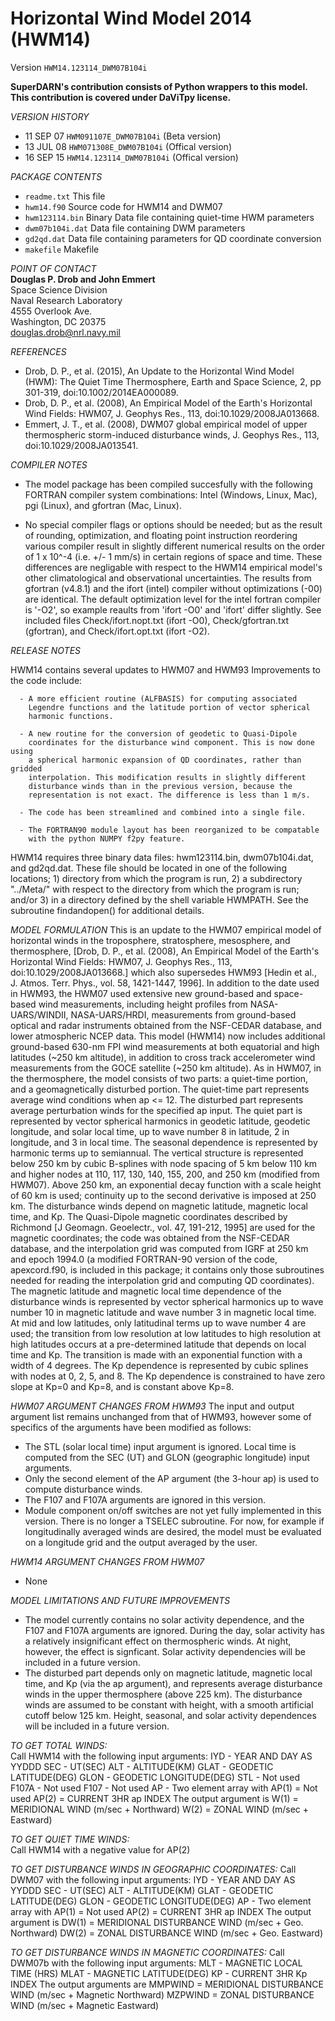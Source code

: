﻿Horizontal Wind Model 2014 (HWM14)
===============================
Version `HWM14.123114_DWM07B104i`

**SuperDARN's contribution consists of Python wrappers to this model.
  This contribution is covered under DaViTpy license.**

*VERSION HISTORY*
 
* 11 SEP 07 `HWM091107E_DWM07B104i` (Beta version)
* 13 JUL 08 `HWM071308E_DWM07B104i` (Offical version)
* 16 SEP 15 `HWM14.123114_DWM07B104i` (Offical version)


*PACKAGE CONTENTS*

*  `readme.txt`          This file
*  `hwm14.f90`            Source code for HWM14 and DWM07
*  `hwm123114.bin`        Binary Data file containing quiet-time HWM parameters
*  `dwm07b104i.dat`       Data file containing DWM parameters
*  `gd2qd.dat`            Data file containing parameters for QD coordinate
                          conversion
*  `makefile`      	  Makefile
 

*POINT OF CONTACT*    
**Douglas P. Drob and John Emmert**    
Space Science Division    
Naval Research Laboratory    
4555 Overlook Ave.    
Washington, DC 20375    
<douglas.drob@nrl.navy.mil>    


*REFERENCES*
*  Drob, D. P., et al. (2015), An Update to the Horizontal Wind Model (HWM): The
    Quiet Time Thermosphere, Earth and Space Science, 2, pp 301-319,
    doi:10.1002/2014EA000089.
*  Drob, D. P., et al. (2008), An Empirical Model of the Earth's Horizontal 
    Wind Fields: HWM07, J. Geophys Res., 113, doi:10.1029/2008JA013668.
*  Emmert, J. T., et al. (2008), DWM07 global empirical model of upper 
    thermospheric storm-induced disturbance winds, J. Geophys Res., 113, 
    doi:10.1029/2008JA013541.


*COMPILER NOTES*

  - The model package has been compiled succesfully with the following
    FORTRAN compiler system combinations: Intel (Windows, Linux, Mac),
    pgi (Linux), and gfortran (Mac, Linux).

  - No special compiler flags or options should be needed; but as the result
    of rounding, optimization, and floating point instruction reordering
    various compiler result in slightly different numerical results on the order
    of 1 x 10^-4 (i.e. +/- 1 mm/s) in certain regions of space and time. These
    differences are negligable with respect to the HWM14 empirical model's other
    climatological and observational uncertainties.  The results from gfortran
    (v4.8.1) and the ifort (intel) compiler without optimizations (-00) are
    identical. The default optimization level for the intel fortran compiler is
    '-O2', so example reaults from 'ifort -O0' and 'ifort' differ slightly.
    See included files Check/ifort.nopt.txt (ifort -O0), Check/gfortran.txt
    (gfortran), and Check/ifort.opt.txt (ifort -O2).

*RELEASE NOTES* 

  HWM14 contains several updates to HWM07 and HWM93
  Improvements to the code include:

      - A more efficient routine (ALFBASIS) for computing associated
        Legendre functions and the latitude portion of vector spherical
        harmonic functions.

      - A new routine for the conversion of geodetic to Quasi-Dipole
        coordinates for the disturbance wind component. This is now done using
        a spherical harmonic expansion of QD coordinates, rather than gridded
        interpolation. This modification results in slightly different
        disturbance winds than in the previous version, because the
        representation is not exact. The difference is less than 1 m/s.

      - The code has been streamlined and combined into a single file.

      - The FORTRAN90 module layout has been reorganized to be compatable
        with the python NUMPY f2py feature.

  HWM14 requires three binary data files: hwm123114.bin,
  dwm07b104i.dat, and gd2qd.dat. These file should be located in one of the
  following locations; 1) directory from which the program is run, 2) a
  subdirectory "../Meta/" with respect to the
  directory from which the program is run; and/or 3) in a directory
  defined by the shell variable HWMPATH. See the subroutine findandopen()
  for additional details.

*MODEL FORMULATION*
  This is an update to the HWM07 empirical model of horizontal winds in the
  troposphere, stratosphere, mesosphere, and thermosphere, [Drob, D. P., et al.
  (2008), An Empirical Model of the Earth's Horizontal Wind Fields: HWM07, J.
  Geophys Res., 113, doi:10.1029/2008JA013668.] which also supersedes  HWM93
  [Hedin et al., J. Atmos. Terr. Phys., vol. 58, 1421-1447, 1996]. In addition
  to the date used in HWM93, the HWM07 used extensive new ground-based and space-
  based wind measurements, including height profiles from NASA-UARS/WINDII,
  NASA-UARS/HRDI, measurements from ground-based optical and radar instruments
  obtained from the NSF-CEDAR database, and lower atmospheric NCEP data. This
  model (HWM14) now includes additional ground-based 630-nm FPI wind
  measurements at both equatorial and high latitudes (~250 km altitude), in
  addition to cross track accelerometer wind measurements from the GOCE
  satellite (~250 km altitude).
     As in HWM07, in the thermosphere, the model consists of two parts: a quiet-time
  portion, and a geomagnetically disturbed portion. The quiet-time part
  represents average wind conditions when ap <= 12. The disturbed part
  represents average perturbation winds for the specified ap input.
      The quiet part is represented by vector spherical harmonics in geodetic
  latitude, geodetic longitude, and solar local time, up to wave number 8 in
  latitude, 2 in longitude, and 3 in local time. The seasonal dependence is
  represented by harmonic terms up to semiannual. The vertical structure is
  represented below 250 km by cubic B-splines with node spacing of 5 km below
  110 km and higher nodes at 110, 117, 130, 140, 155, 200, and 250 km (modified
  from HWM07). Above 250 km, an exponential decay function with a scale height
  of 60 km is used; continuity up to the second derivative is imposed at 250 km.
      The disturbance winds depend on magnetic latitude, magnetic local time,
  and Kp. The Quasi-Dipole magnetic coordinates described by Richmond
  [J Geomagn. Geoelectr., vol. 47, 191-212, 1995] are used for the magnetic
  coordinates; the code was obtained from the NSF-CEDAR database, and the
  interpolation grid was computed from IGRF at 250 km and epoch 1994.0 (a
  modified FORTRAN-90 version of the code, apexcord.f90, is included in this
  package; it contains only those subroutines needed for reading the
  interpolation grid and computing QD coordinates). The magnetic latitude and
  magnetic local time dependence of the disturbance winds is represented by
  vector spherical harmonics up to wave number 10 in magnetic latitude and wave
  number 3 in magnetic local time. At mid and low latitudes, only latitudinal
  terms up to wave number 4 are used; the transition from low resolution at low
  latitudes to high resolution at high latitudes occurs at a pre-determined
  latitude that depends on local time and Kp. The transition is made with an
  exponential function with a width of 4 degrees. The Kp dependence is
  represented by cubic splines with nodes at 0, 2, 5, and 8. The Kp dependence
  is constrained to have zero slope at Kp=0 and Kp=8, and is constant above
  Kp=8.
	

*HWM07 ARGUMENT CHANGES FROM HWM93* 
  The input and output argument list remains unchanged from that of HWM93,
  however some of specifics of the arguments have been modified as follows:
   - The STL (solar local time) input argument is ignored. Local time is
     computed from the SEC (UT) and GLON (geographic longitude) input arguments.
   - Only the second element of the AP argument (the 3-hour ap) is used to
     compute disturbance winds.
   - The F107 and F107A arguments are ignored in this version.
   - Module component on/off switches are not yet fully implemented in this
     version. There is no longer a TSELEC subroutine. For now, for example if
     longitudinally averaged winds are desired, the model must be evaluated on
     a longitude grid and the output averaged by the user.

*HWM14 ARGUMENT CHANGES FROM HWM07*
   - None

*MODEL LIMITATIONS AND FUTURE IMPROVEMENTS*
   - The model currently contains no solar activity dependence, and the F107 and
     F107A arguments are ignored. During the day, solar activity has a
     relatively insignificant effect on thermospheric winds. At night, however,
     the effect is signficant. Solar activity dependencies will be included in
     a future version.
   - The disturbed part depends only on magnetic latitude, magnetic local time,
     and Kp (via the ap argument), and represents average disturbance winds in
     the upper thermosphere (above 225 km). The disturbance winds are assumed
     to be constant with height, with a smooth artificial cutoff below 125 km.
     Height, seasonal, and solar activity dependences will be included in a
     future version.

*TO GET TOTAL WINDS:*  
  Call HWM14 with the following input arguments:
        IYD - YEAR AND DAY AS YYDDD
        SEC - UT(SEC)
        ALT - ALTITUDE(KM)
        GLAT - GEODETIC LATITUDE(DEG)
        GLON - GEODETIC LONGITUDE(DEG)
        STL - Not used
        F107A - Not used
        F107 - Not used
        AP - Two element array with
             AP(1) = Not used
             AP(2) = CURRENT 3HR ap INDEX
  The output argument is
        W(1) = MERIDIONAL WIND (m/sec + Northward)
        W(2) = ZONAL WIND (m/sec + Eastward)  

*TO GET QUIET TIME WINDS:*    
    Call HWM14 with a negative value for AP(2)


*TO GET DISTURBANCE WINDS IN GEOGRAPHIC COORDINATES:* 
  Call DWM07 with the following input arguments:
        IYD - YEAR AND DAY AS YYDDD
        SEC - UT(SEC)
        ALT - ALTITUDE(KM)
        GLAT - GEODETIC LATITUDE(DEG)
        GLON - GEODETIC LONGITUDE(DEG)
        AP - Two element array with
             AP(1) = Not used
             AP(2) = CURRENT 3HR ap INDEX
  The output argument is
        DW(1) = MERIDIONAL DISTURBANCE WIND (m/sec + Geo. Northward)
        DW(2) = ZONAL DISTURBANCE WIND (m/sec + Geo. Eastward)   

*TO GET DISTURBANCE WINDS IN MAGNETIC COORDINATES:*
  Call DWM07b with the following input arguments:
        MLT - MAGNETIC LOCAL TIME (HRS)
        MLAT - MAGNETIC LATITUDE(DEG)
        KP - CURRENT 3HR Kp INDEX
  The output arguments are
        MMPWIND = MERIDIONAL DISTURBANCE WIND (m/sec + Magnetic Northward)
        MZPWIND = ZONAL DISTURBANCE WIND (m/sec + Magnetic Eastward)



